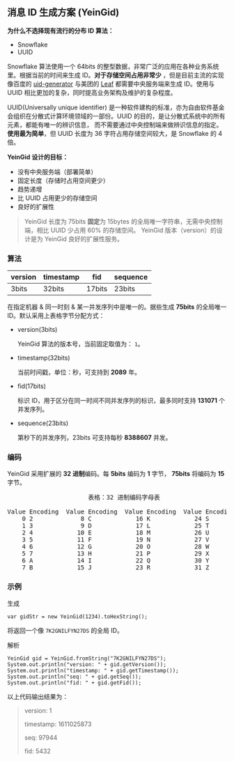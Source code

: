 ## 消息 ID 生成方案 (YeinGid)

**为什么不选择现有流行的分布 ID 算法：**

* Snowflake
* UUID

Snowflake 算法使用一个 64bits 的整型数据，非常广泛的应用在各种业务系统里。根据当前的时间来生成 ID。**对于存储空间占用非常少**
，但是目前主流的实现像百度的 [uid-generator](https://github.com/baidu/uid-generator)
与美团的 [Leaf](https://github.com/Meituan-Dianping/Leaf) 都需要中央服务端来生成 ID。使用与 UUID 相比更加的复杂，同时提高业务架构及维护的复杂程度。

UUID(Universally unique identifier) 是一种软件建构的标准，亦为自由软件基金会组织在分散式计算环境领域的一部份。UUID 的目的，是让分散式系统中的所有元素，都能有唯一的辨识信息，
而不需要通过中央控制端来做辨识信息的指定。**使用最为简单**，但 UUID 长度为 36 字符占用存储空间较大，是 Snowflake 的 4 倍。

**YeinGid 设计的目标：**

* 没有中央服务端（部署简单）
* 固定长度（存储时占用空间更少）
* 趋势递增
* 比 UUID 占用更少的存储空间
* 良好的扩展性

> YeinGid 长度为 75bits **固定**为 15bytes 的全局唯一字符串，无需中央控制端，相比 UUID 少占用 60% 的存储空间。
> YeinGid 版本（version）的设计是为 YeinGid 良好的扩展性服务。

### 算法

| version | timestamp | fid    | sequence |
|---------|-----------|--------|----------|
| 3bits   | 32bits    | 17bits | 23bits   |

在指定机器 & 同一时刻 & 某一并发序列中是唯一的。据些生成 **75bits** 的全局唯一 ID。默认采用上表格字节分配方式：

* version(3bits)

  YeinGid 算法的版本号，当前固定取值为： `1`。
* timestamp(32bits)

  当前时间戳，单位：秒，可支持到 **2089** 年。
* fid(17bits)

  标识 ID，用于区分在同一时间不同并发序列的标识，最多同时支持 **131071** 个并发序列。
* sequence(23bits)

  第秒下的并发序列，23bits 可支持每秒 **8388607** 并发。

### 编码

YeinGid 采用扩展的 **32 进制**编码。每 **5bits** 编码为 **1** 字节， **75bits** 将编码为 **15** 字节。
<pre>
                      表格：32 进制编码字母表

Value Encoding  Value Encoding  Value Encoding  Value Encoding
    0 2             8 C            16 K            24 S
    1 3             9 D            17 L            25 T
    2 4            10 E            18 M            26 U
    3 5            11 F            19 N            27 V
    4 6            12 G            20 O            28 W
    5 7            13 H            21 P            29 X
    6 A            14 I            22 Q            30 Y
    7 B            15 J            23 R            31 Z
</pre>

### 示例

生成

```
var gidStr = new YeinGid(1234).toHexString();
```

将返回一个像 `7K2GNILFYN27DS` 的全局 ID。

解析

```
YeinGid gid = YeinGid.fromString("7K2GNILFYN27DS");
System.out.println("version: " + gid.getVersion());
System.out.println("timestamp: " + gid.getTimestamp());
System.out.println("seq: " + gid.getSeq());
System.out.println("fid: " + gid.getFid());
```

以上代码输出结果为：
> version: 1
>
> timestamp: 1611025873
>
> seq: 97944
>
> fid: 5432
